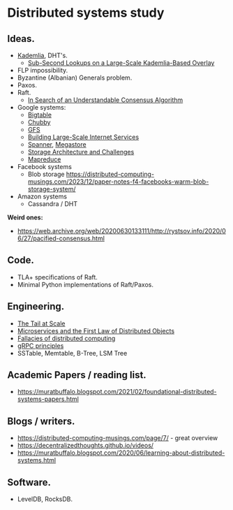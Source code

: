 Distributed systems study
=========================

## Ideas.

 - [Kademlia](https://pdos.csail.mit.edu/~petar/papers/maymounkov-kademlia-lncs.pdf), DHT's.
   - [Sub-Second Lookups on a Large-Scale Kademlia-Based Overlay](https://www.diva-portal.org/smash/get/diva2:436670/FULLTEXT01.pdf)
 - FLP impossibility.
 - Byzantine (Albanian) Generals problem.
 - Paxos.
 - Raft.
   - [In Search of an Understandable Consensus Algorithm](http://www.scs.stanford.edu/20sp-cs244b/sched/readings/raft.pdf)
 - Google systems:
   - [Bigtable](https://static.googleusercontent.com/media/research.google.com/en//archive/bigtable-osdi06.pdf)
   - [Chubby](https://static.googleusercontent.com/media/research.google.com/en//archive/chubby-osdi06.pdf)
   - [GFS](https://static.googleusercontent.com/media/research.google.com/en//archive/gfs-sosp2003.pdf)
   - [Building Large-Scale Internet Services](https://static.googleusercontent.com/media/research.google.com/en//pubs/archive/44877.pdf)
   - [Spanner](https://static.googleusercontent.com/media/research.google.com/en//archive/spanner-osdi2012.pdf#cite.0@Megastore), [Megastore](https://www.cidrdb.org/cidr2011/Papers/CIDR11_Paper32.pdf)
   - [Storage Architecture and Challenges](https://cloud.google.com/files/storage_architecture_and_challenges.pdf)
   - [Mapreduce](https://pdos.csail.mit.edu/6.824/papers/mapreduce.pdf)
 - Facebook systems
   - Blob storage https://distributed-computing-musings.com/2023/12/paper-notes-f4-facebooks-warm-blob-storage-system/ 
 - Amazon systems
   - Cassandra / DHT

**Weird ones:**

 - https://web.archive.org/web/20200630133111/http://rystsov.info/2020/06/27/pacified-consensus.html

## Code.

 - TLA+ specifications of Raft.
 - Minimal Python implementations of Raft/Paxos.

## Engineering.

 - [The Tail at Scale](https://cacm.acm.org/research/the-tail-at-scale/)
 - [Microservices and the First Law of Distributed Objects](https://martinfowler.com/articles/distributed-objects-microservices.html)
 - [Fallacies of distributed computing](https://en.wikipedia.org/wiki/Fallacies_of_distributed_computing)
 - [gRPC principles](https://grpc.io/blog/principles/)
 - SSTable, Memtable, B-Tree, LSM Tree

## Academic Papers / reading list.

 - https://muratbuffalo.blogspot.com/2021/02/foundational-distributed-systems-papers.html 
 

## Blogs / writers.

 - https://distributed-computing-musings.com/page/7/ - great overview
 - https://decentralizedthoughts.github.io/videos/ 
 - https://muratbuffalo.blogspot.com/2020/06/learning-about-distributed-systems.html

## Software.

 - LevelDB, RocksDB.

